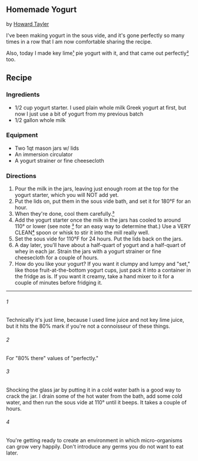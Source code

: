 Homemade Yogurt
---------------

by [Howard Tayler](https://twitter.com/howardtayler/status/1498343058089254913)

I've been making yogurt in the sous vide, and it's gone perfectly so many times in a row that I am now comfortable sharing the recipe. 

Also, today I made key lime[¹] pie yogurt with it, and that came out perfectly[²] too.

## Recipe

### Ingredients

* 1/2 cup yogurt starter. I used plain whole milk Greek yogurt at first, but now I just use a bit of yogurt from my previous batch
* 1/2 gallon whole milk

### Equipment

* Two 1qt mason jars w/ lids
* An immersion circulator
* A yogurt strainer or fine cheesecloth

### Directions

1. Pour the milk in the jars, leaving just enough room at the top for the yogurt starter, which you will NOT add yet. 
2. Put the lids on, put them in the sous vide bath, and set it for 180°F for an hour. 
3. When they're done, cool them carefully.[³]
4. Add the yogurt starter once the milk in the jars has cooled to around 110° or lower (see note [³] for an easy way to determine that.) Use a VERY CLEAN[⁴] spoon or whisk to stir it into the mill really well.
5. Set the sous vide for 110°F for 24 hours. Put the lids back on the jars. 
6. A day later, you'll have about a half-quart of yogurt and a half-quart of whey in each jar. Strain the jars with a yogurt strainer or fine cheesecloth for a couple of hours.
7. How do you like your yogurt? If you want it clumpy and lumpy and "set," like those fruit-at-the-bottom yogurt cups, just pack it into a container in the fridge as is. If you want it creamy, take a hand mixer to it for a couple of minutes before fridging it.

-----

[¹]: #1

###### 1
Technically it's just lime, because I used lime juice and not key lime juice, but it hits the 80% mark if you're not a connoisseur of these things.

[²]: #2

###### 2
For "80% there" values of "perfectly."

[³]: #3

###### 3
Shocking the glass jar by putting it in a cold water bath is a good way to crack the jar. I drain some of the hot water from the bath, add some cold water, and then run the sous vide at 110° until it beeps. It takes a couple of hours.

[⁴]: #4

###### 4
You're getting ready to create an environment in which micro-organisms can grow very happily. Don't introduce any germs you do not want to eat later.
